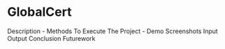 # GlobalCert
Description - 
Methods To Execute The Project - 
Demo Screenshots
Input
Output
Conclusion
Futurework

